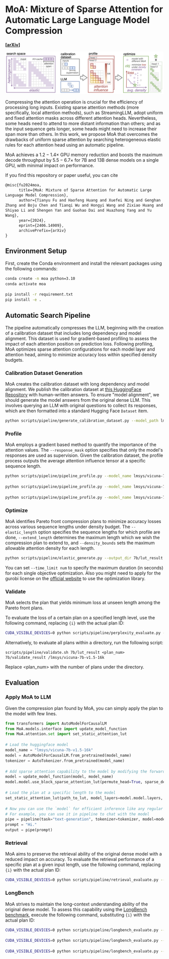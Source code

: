# MoA: Mixture of Sparse Attention for Automatic Large Language Model Compression
**[[arXiv](https://arxiv.org/abs/2406.14909)]**

![intuition](assets/workflow.png)

Compressing the attention operation is crucial for the efficiency of processing long inputs. Existing sparse attention methods (more specifically, local attention methods), such as StreamingLLM, adopt uniform and fixed attention masks across different attention heads. Nevertheless, some heads need to attend to more distant information than others; and as the input sequence gets longer, some heads might need to increase their span more than others. In this work, we propose MoA that overcomes the drawbacks of uniform sparse attention by searching heterogeneous elastic rules for each attention head using an automatic pipeline. 

MoA achieves a $1.2-1.4\times$ GPU memory reduction and boosts the maximum decode throughput by $5.5-6.7 \times$ for 7B and 13B dense models on a single GPU, with minimal impact on performance.

If you find this repository or paper useful, you can cite
```
@misc{fu2024moa,
      title={MoA: Mixture of Sparse Attention for Automatic Large Language Model Compression}, 
      author={Tianyu Fu and Haofeng Huang and Xuefei Ning and Genghan Zhang and Boju Chen and Tianqi Wu and Hongyi Wang and Zixiao Huang and Shiyao Li and Shengen Yan and Guohao Dai and Huazhong Yang and Yu Wang},
      year={2024},
      eprint={2406.14909},
      archivePrefix={arXiv}
}
```

## Environment Setup

First, create the Conda environment and install the relevant packages using the following commands:

```bash
conda create -n moa python=3.10
conda activate moa

pip install -r requirement.txt
pip install -e .
```

## Automatic Search Pipeline

The pipeline automatically compresses the LLM, beginning with the creation of a calibration dataset that includes long dependency and model alignment. This dataset is used for gradient-based profiling to assess the impact of each attention position on prediction loss. Following profiling, MoA optimizes sparse attention configurations for each model layer and attention head, aiming to minimize accuracy loss within specified density budgets.

### Calibration Dataset Generation

MoA creates the calibration dataset with long dependency and model alignment. We publish the calibration dataset at [this HuggingFace Repository](https://huggingface.co/datasets/nics-efc/MoA_Long_HumanQA) with human-written answers. To ensure "model alignment", we should generate the model answers from the original dense LLM.
This involves querying an LLM with original questions to collect its responses, which are then formatted into a standard Hugging Face `Dataset` item.

```bash
python scripts/pipeline/generate_calibration_dataset.py --model_path lmsys/vicuna-7b-v1.5-16k --model_name vicuna-7b-v1.5-16k --output_path_base local/dataset
```

### Profile
MoA employs a gradient based method to quantify the importance of the attention values. The `--response_mask` option specifies that only the model's responses are used as supervision. Given the calibration dataset, the profile process outputs the average attention influence tensor at a specific sequence length.

```bash
python scripts/pipeline/pipeline_profile.py --model_name lmsys/vicuna-7b-v1.5-16k --max_length 2048 --response_mask --dataset_dir local/dataset/multi_conversation_model/vicuna-7b-v1.5-16k/multi_news --grad_dir 7b/profile_2k

python scripts/pipeline/pipeline_profile.py --model_name lmsys/vicuna-7b-v1.5-16k --max_length 4096 --response_mask --dataset_dir local/dataset/multi_conversation_model/vicuna-7b-v1.5-16k/multi_news --grad_dir 7b/profile_4k

python scripts/pipeline/pipeline_profile.py --model_name lmsys/vicuna-7b-v1.5-16k --max_length 8192 --response_mask --dataset_dir local/dataset/multi_conversation_model/vicuna-7b-v1.5-16k/multi_news --grad_dir 7b/profile_8k
```

### Optimize

MoA identifies Pareto front compression plans to  minimize accuracy losses across various sequence lengths under density budget. The `--elastic_length` option specifies the sequence lengths for which profile are done, `--extend_length` determines the maximum length which we wish the compression plan to extend to, and `--density_bounds` sets the maximum allowable attention density for each length.

```bash
python scripts/pipeline/elastic_generate.py --output_dir 7b/lut_result --elastic_length 2048 4096 8192 --extend_length 16384 --density_bounds 0.5 0.5 0.5 0.5 --importance_tensor_dir 7b/ --output_length 4096 8192 12288 16384
```

You can set `--time_limit num` to specify the maximum duration (in seconds) for each single objective optimization. Also you might need to apply for the gurobi license on the [official website](https://www.gurobi.com/) to use the optimization library.

### Validate

MoA selects the plan that yields minimum loss at unseen length among the Pareto front plans.

To evaluate the loss of a certain plan on a specified length level, use the following command, replacing `{i}` with the actual plan ID:

```bash
CUDA_VISIBLE_DEVICES=0 python scripts/pipeline/perplexity_evaluate.py --model_name lmsys/vicuna-7b-v1.5-16k --max_length 12288 --dataset_dir nics-efc/MoA_Long_HumanQA --split valid --response_mask --lut_path 7b/lut_result/lut_12288_plan_{i}.pt  --result_path validation_test.csv 
```

Alternatively, to evaluate all plans within a directory, run the following script:

```
scripts/pipeline/validate.sh 7b/lut_result <plan_num> 7b/validate_result /lmsys/vicuna-7b-v1.5-16k
```

Replace <plan_num> with the number of plans under the directory.

## Evaluation

### Apply MoA to LLM

Given the compression plan found by MoA, you can simply apply the plan to the model with few lines. 

```python
from transformers import AutoModelForCausalLM
from MoA.models.interface import update_model_function
from MoA.attention.set import set_static_attention_lut

# Load the huggingface model
model_name = "lmsys/vicuna-7b-v1.5-16k"
model = AutoModelForCausalLM.from_pretrained(model_name)
tokenizer = AutoTokenizer.from_pretrained(model_name)

# Add sparse attention capability to the model by modifying the forward function
model = update_model_function(model, model_name)
model.model.use_block_sparse_attention_lut(permute_head=True, sparse_decode=True)

# Load the plan at a specific length to the model
set_static_attention_lut(path_to_lut, model_layers=model.model.layers, permute_head=True, sparse_decode=True)

# Now you can use the `model` for efficient inference like any regular huggingface model
# For example, you can use it in pipeline to chat with the model
pipe = pipeline(task="text-generation", tokenizer=tokenizer, model=model, trust_remote_code=True)
prompt = "Hi."
output = pipe(prompt)
```

### Retrieval

MoA aims to preserve the retrieval ability of the original dense model with a reduced impact on accuracy. To evaluate the retrieval performance of a specific plan at a given input length, use the following command, replacing `{i}` with the actual plan ID:

```bash
CUDA_VISIBLE_DEVICES=0 python scripts/pipeline/retrieval_evaluate.py --model_name lmsys/vicuna-7b-v1.5-16k --lut_path 7b/lut_result/lut_8192_plan_{i}.pt --output_dir 7b/retrieval_8k --length_level 8
```

### LongBench

MoA strives to maintain the long-context understanding ability of the original dense model. To assess this capability using the [LongBench benchmark](https://github.com/THUDM/LongBench), execute the following command, substituting `{i}` with the actual plan ID:


```bash
CUDA_VISIBLE_DEVICES=0 python scripts/pipeline/longbench_evaluate.py --model_name lmsys/vicuna-7b-v1.5-16k --max_length 3500 --eval longbench_fast --longbench_e --longbench_result_dir 7b/longbench_result --longbench_length_range 0-4k --use_lut --lut_path 7b/lut_result/lut_4096_plan_{i}.pt

CUDA_VISIBLE_DEVICES=0 python scripts/pipeline/longbench_evaluate.py --model_name lmsys/vicuna-7b-v1.5-16k --max_length 7500 --eval longbench_fast --longbench_e --longbench_result_dir 7b/longbench_result --longbench_length_range 4-8k --use_lut --lut_path 7b/lut_result/lut_8192_plan_{i}.pt

CUDA_VISIBLE_DEVICES=0 python scripts/pipeline/longbench_evaluate.py --model_name lmsys/vicuna-7b-v1.5-16k --max_length 15500 --eval longbench_fast --longbench_e --longbench_result_dir 7b/longbench_result --longbench_length_range 8k+ --use_lut --lut_path 7b/lut_result/lut_16384_plan_{i}.pt
```

